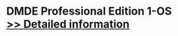 # DMDE Professional Edition 1-OS<br />[>> Detailed information](https://secure.shareit.com/shareit/product.html?productid=300329323&affiliateid=200057808)